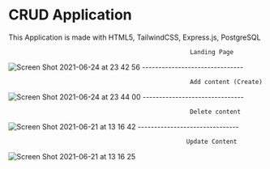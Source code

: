 # CRUD  Application
This Application is made with HTML5, TailwindCSS, Express.js, PostgreSQL

                                                      Landing Page
![Screen Shot 2021-06-24 at 23 42 56](https://user-images.githubusercontent.com/75132670/123330083-3b0bfb00-d546-11eb-9c7d-111168d2c55c.png)
                                             -------------------------------
                                             
                                                      Add content (Create)
![Screen Shot 2021-06-24 at 23 44 00](https://user-images.githubusercontent.com/75132670/123330285-7d353c80-d546-11eb-8b9b-f1e39d2b48f5.png)
                                             -------------------------------
                                           
                                            
                                                      Delete content
![Screen Shot 2021-06-21 at 13 16 42](https://user-images.githubusercontent.com/75132670/123330454-b53c7f80-d546-11eb-823b-947760069c47.png)
                                            -------------------------------
                                            
                                                     Update Content
![Screen Shot 2021-06-21 at 13 16 25](https://user-images.githubusercontent.com/75132670/123330691-02b8ec80-d547-11eb-862f-72ef952ec475.png)
                                                     
